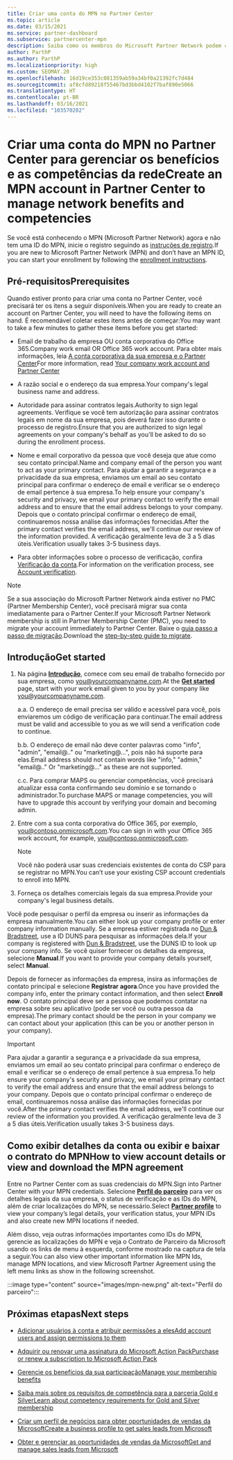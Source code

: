 ```yaml
---
title: Criar uma conta do MPN no Partner Center
ms.topic: article
ms.date: 03/15/2021
ms.service: partner-dashboard
ms.subservice: partnercenter-mpn
description: Saiba como os membros do Microsoft Partner Network podem criar uma conta do Partner Center para gerenciar seus benefícios e competências de rede.
author: ParthP
ms.author: ParthP
ms.localizationpriority: high
ms.custom: SEOMAY.20
ms.openlocfilehash: 16d19ce353c081359ab59a34bf0a21392fc7d484
ms.sourcegitcommit: af8cfd89218f55467bd3bbd4102f7baf890e5066
ms.translationtype: HT
ms.contentlocale: pt-BR
ms.lasthandoff: 03/16/2021
ms.locfileid: "103570202"
---
```

# <a name="create-an-mpn-account-in-partner-center-to-manage-network-benefits-and-competencies"></a><span data-ttu-id="7f5cf-103">Criar uma conta do MPN no Partner Center para gerenciar os benefícios e as competências da rede</span><span class="sxs-lookup"><span data-stu-id="7f5cf-103">Create an MPN account in Partner Center to manage network benefits and competencies</span></span>


<span data-ttu-id="7f5cf-104">Se você está conhecendo o MPN (Microsoft Partner Network) agora e não tem uma ID do MPN, inicie o registro seguindo as [instruções de registro](https://partner.microsoft.com/dashboard/account/v3/enrollment/introduction/partnership).</span><span class="sxs-lookup"><span data-stu-id="7f5cf-104">If you are new to Microsoft Partner Network (MPN) and don’t have an MPN ID, you can start your enrollment by following the [enrollment instructions](https://partner.microsoft.com/dashboard/account/v3/enrollment/introduction/partnership).</span></span>

## <a name="prerequisites"></a><span data-ttu-id="7f5cf-105">Pré-requisitos</span><span class="sxs-lookup"><span data-stu-id="7f5cf-105">Prerequisites</span></span> 

<span data-ttu-id="7f5cf-106">Quando estiver pronto para criar uma conta no Partner Center, você precisará ter os itens a seguir disponíveis.</span><span class="sxs-lookup"><span data-stu-id="7f5cf-106">When you are ready to create an account on Partner Center, you will need to have the following items on hand.</span></span>  <span data-ttu-id="7f5cf-107">É recomendável coletar estes itens antes de começar:</span><span class="sxs-lookup"><span data-stu-id="7f5cf-107">You may want to take a few minutes to gather these items before you get started:</span></span>

- <span data-ttu-id="7f5cf-108">Email de trabalho da empresa OU conta corporativa do Office 365.</span><span class="sxs-lookup"><span data-stu-id="7f5cf-108">Company work email OR Office 365 work account.</span></span> <span data-ttu-id="7f5cf-109">Para obter mais informações, leia [A conta corporativa da sua empresa e o Partner Center](azure-active-directory-tenants-and-partner-center.md)</span><span class="sxs-lookup"><span data-stu-id="7f5cf-109">For more information, read [Your company work account and Partner Center](azure-active-directory-tenants-and-partner-center.md)</span></span> 
 
- <span data-ttu-id="7f5cf-110">A razão social e o endereço da sua empresa.</span><span class="sxs-lookup"><span data-stu-id="7f5cf-110">Your company's legal business name and address.</span></span>

- <span data-ttu-id="7f5cf-111">Autoridade para assinar contratos legais.</span><span class="sxs-lookup"><span data-stu-id="7f5cf-111">Authority to sign legal agreements.</span></span> <span data-ttu-id="7f5cf-112">Verifique se você tem autorização para assinar contratos legais em nome da sua empresa, pois deverá fazer isso durante o processo de registro.</span><span class="sxs-lookup"><span data-stu-id="7f5cf-112">Ensure that you are authorized to sign legal agreements on your company's behalf as you'll be asked to do so during the enrollment process.</span></span>

- <span data-ttu-id="7f5cf-113">Nome e email corporativo da pessoa que você deseja que atue como seu contato principal.</span><span class="sxs-lookup"><span data-stu-id="7f5cf-113">Name and company email of the person you want to act as your primary contact.</span></span> <span data-ttu-id="7f5cf-114">Para ajudar a garantir a segurança e a privacidade da sua empresa, enviamos um email ao seu contato principal para confirmar o endereço de email e verificar se o endereço de email pertence à sua empresa.</span><span class="sxs-lookup"><span data-stu-id="7f5cf-114">To help ensure your company's security and privacy, we email your primary contact to verify the email address and to ensure that the email address belongs to your company.</span></span> <span data-ttu-id="7f5cf-115">Depois que o contato principal confirmar o endereço de email, continuaremos nossa análise das informações fornecidas.</span><span class="sxs-lookup"><span data-stu-id="7f5cf-115">After the primary contact verifies the email address, we'll continue our review of the information provided.</span></span> <span data-ttu-id="7f5cf-116">A verificação geralmente leva de 3 a 5 dias úteis.</span><span class="sxs-lookup"><span data-stu-id="7f5cf-116">Verification usually takes 3-5 business days.</span></span> 

- <span data-ttu-id="7f5cf-117">Para obter informações sobre o processo de verificação, confira [Verificação da conta](verification-responses.md).</span><span class="sxs-lookup"><span data-stu-id="7f5cf-117">For information on the verification process, see [Account verification](verification-responses.md).</span></span>

>[!NOTE]
><span data-ttu-id="7f5cf-118">Se a sua associação do Microsoft Partner Network ainda estiver no PMC (Partner Membership Center), você precisará migrar sua conta imediatamente para o Partner Center.</span><span class="sxs-lookup"><span data-stu-id="7f5cf-118">If your Microsoft Partner Network membership is still in Partner Membership Center (PMC), you need to migrate your account immediately to Partner Center.</span></span> <span data-ttu-id="7f5cf-119">Baixe o [guia passo a passo de migração](https://assetsprod.microsoft.com/mpn/migrate-pmc-pc-mpa-guide.pptx).</span><span class="sxs-lookup"><span data-stu-id="7f5cf-119">Download the [step-by-step guide to migrate](https://assetsprod.microsoft.com/mpn/migrate-pmc-pc-mpa-guide.pptx).</span></span>

## <a name="get-started"></a><span data-ttu-id="7f5cf-120">Introdução</span><span class="sxs-lookup"><span data-stu-id="7f5cf-120">Get started</span></span>

1. <span data-ttu-id="7f5cf-121">Na página [**Introdução**](https://partner.microsoft.com/dashboard/account/v3/enrollment/introduction/partnership), comece com seu email de trabalho fornecido por sua empresa, como you@yourcompanyname.com.</span><span class="sxs-lookup"><span data-stu-id="7f5cf-121">At the [**Get started**](https://partner.microsoft.com/dashboard/account/v3/enrollment/introduction/partnership) page, start with your work email given to you by your company like you@yourcompanyname.com.</span></span>

 
    <span data-ttu-id="7f5cf-122">a.</span><span class="sxs-lookup"><span data-stu-id="7f5cf-122">a.</span></span>  <span data-ttu-id="7f5cf-123">O endereço de email precisa ser válido e acessível para você, pois enviaremos um código de verificação para continuar.</span><span class="sxs-lookup"><span data-stu-id="7f5cf-123">The email address must be valid and accessible to you as we will send a verification code to continue.</span></span>

    <span data-ttu-id="7f5cf-124">b.</span><span class="sxs-lookup"><span data-stu-id="7f5cf-124">b.</span></span>  <span data-ttu-id="7f5cf-125">O endereço de email não deve conter palavras como "info", "admin", "email@.." ou "marketing@...", pois não há suporte para elas.</span><span class="sxs-lookup"><span data-stu-id="7f5cf-125">Email address should not contain words like "info," "admin," "email@.." Or "marketing@..." as these are not supported.</span></span>

    <span data-ttu-id="7f5cf-126">c.</span><span class="sxs-lookup"><span data-stu-id="7f5cf-126">c.</span></span>  <span data-ttu-id="7f5cf-127">Para comprar MAPS ou gerenciar competências, você precisará atualizar essa conta confirmando seu domínio e se tornando o administrador.</span><span class="sxs-lookup"><span data-stu-id="7f5cf-127">To purchase MAPS or manage competencies, you will have to upgrade this account by verifying your domain and becoming admin.</span></span> 

2. <span data-ttu-id="7f5cf-128">Entre com a sua conta corporativa do Office 365, por exemplo, you@contoso.onmicrosoft.com.</span><span class="sxs-lookup"><span data-stu-id="7f5cf-128">You can sign in with your Office 365 work account, for example, you@contoso.onmicrosoft.com.</span></span>

   >[!NOTE]
   > <span data-ttu-id="7f5cf-129">Você não poderá usar suas credenciais existentes de conta do CSP para se registrar no MPN.</span><span class="sxs-lookup"><span data-stu-id="7f5cf-129">You can’t use your existing CSP account credentials to enroll into MPN.</span></span>

3. <span data-ttu-id="7f5cf-130">Forneça os detalhes comerciais legais da sua empresa.</span><span class="sxs-lookup"><span data-stu-id="7f5cf-130">Provide your company's legal business details.</span></span>

<span data-ttu-id="7f5cf-131">Você pode pesquisar o perfil da empresa ou inserir as informações da empresa manualmente.</span><span class="sxs-lookup"><span data-stu-id="7f5cf-131">You can either look up your company profile or enter company information manually.</span></span> <span data-ttu-id="7f5cf-132">Se a empresa estiver registrada no [Dun & Bradstreet](https://partner.microsoft.com/marketing/usisvshowcase/dunandbrad), use a ID DUNS para pesquisar as informações dela.</span><span class="sxs-lookup"><span data-stu-id="7f5cf-132">If your company is registered with [Dun & Bradstreet](https://partner.microsoft.com/marketing/usisvshowcase/dunandbrad), use the DUNS ID to look up your company info.</span></span> <span data-ttu-id="7f5cf-133">Se você quiser fornecer os detalhes da empresa, selecione **Manual**.</span><span class="sxs-lookup"><span data-stu-id="7f5cf-133">If you want to provide your company details yourself, select **Manual**.</span></span>

<span data-ttu-id="7f5cf-134">Depois de fornecer as informações da empresa, insira as informações de contato principal e selecione **Registrar agora**.</span><span class="sxs-lookup"><span data-stu-id="7f5cf-134">Once you have provided the company info, enter the primary contact information, and then select **Enroll now**.</span></span>
<span data-ttu-id="7f5cf-135">O contato principal deve ser a pessoa que podemos contatar na empresa sobre seu aplicativo (pode ser você ou outra pessoa da empresa).</span><span class="sxs-lookup"><span data-stu-id="7f5cf-135">The primary contact should be the person in your company we can contact about your application (this can be you or another person in your company).</span></span>

>[!IMPORTANT]
><span data-ttu-id="7f5cf-136">Para ajudar a garantir a segurança e a privacidade da sua empresa, enviamos um email ao seu contato principal para confirmar o endereço de email e verificar se o endereço de email pertence à sua empresa.</span><span class="sxs-lookup"><span data-stu-id="7f5cf-136">To help ensure your company's security and privacy, we email your primary contact to verify the email address and ensure that the email address belongs to your company.</span></span> <span data-ttu-id="7f5cf-137">Depois que o contato principal confirmar o endereço de email, continuaremos nossa análise das informações fornecidas por você.</span><span class="sxs-lookup"><span data-stu-id="7f5cf-137">After the primary contact verifies the email address, we'll continue our review of the information you provided.</span></span> <span data-ttu-id="7f5cf-138">A verificação geralmente leva de 3 a 5 dias úteis.</span><span class="sxs-lookup"><span data-stu-id="7f5cf-138">Verification usually takes 3-5 business days.</span></span> 

## <a name="how-to-view-account-details-or-view-and-download-the-mpn-agreement"></a><span data-ttu-id="7f5cf-139">Como exibir detalhes da conta ou exibir e baixar o contrato do MPN</span><span class="sxs-lookup"><span data-stu-id="7f5cf-139">How to view account details or view and download the MPN agreement</span></span>

<span data-ttu-id="7f5cf-140">Entre no Partner Center com as suas credenciais do MPN.</span><span class="sxs-lookup"><span data-stu-id="7f5cf-140">Sign into Partner Center with your MPN credentials.</span></span> <span data-ttu-id="7f5cf-141">Selecione [**Perfil do parceiro**](https://partner.microsoft.com/pcv/accountsettings/connectedpartnerprofile) para ver os detalhes legais da sua empresa, o status de verificação e as IDs do MPN, além de criar localizações do MPN, se necessário.</span><span class="sxs-lookup"><span data-stu-id="7f5cf-141">Select [**Partner profile**](https://partner.microsoft.com/pcv/accountsettings/connectedpartnerprofile) to view your company’s legal details, your verification status, your MPN IDs and also create new MPN locations if needed.</span></span> 

<span data-ttu-id="7f5cf-142">Além disso, veja outras informações importantes como IDs do MPN, gerencie as localizações do MPN e veja o Contrato de Parceiro da Microsoft usando os links de menu à esquerda, conforme mostrado na captura de tela a seguir.</span><span class="sxs-lookup"><span data-stu-id="7f5cf-142">You can also view other important information like MPN Ids, manage MPN locations, and view Microsoft Partner Agreement using the left menu links as show in the following screenshot.</span></span>

:::image type="content" source="images/mpn-new.png" alt-text="Perfil do parceiro":::


## <a name="next-steps"></a><span data-ttu-id="7f5cf-144">Próximas etapas</span><span class="sxs-lookup"><span data-stu-id="7f5cf-144">Next steps</span></span>

-   [<span data-ttu-id="7f5cf-145">Adicionar usuários à conta e atribuir permissões a eles</span><span class="sxs-lookup"><span data-stu-id="7f5cf-145">Add account users and assign permissions to them</span></span>](create-user-accounts-and-set-permissions.md)

-   [<span data-ttu-id="7f5cf-146">Adquirir ou renovar uma assinatura do Microsoft Action Pack</span><span class="sxs-lookup"><span data-stu-id="7f5cf-146">Purchase or renew a subscription to Microsoft Action Pack</span></span>](mpn-get-action-pack.md)

-   [<span data-ttu-id="7f5cf-147">Gerencie os benefícios da sua participação</span><span class="sxs-lookup"><span data-stu-id="7f5cf-147">Manage your membership benefits</span></span>](manage-your-partner-network-benefits.md)

-   [<span data-ttu-id="7f5cf-148">Saiba mais sobre os requisitos de competência para a parceria Gold e Silver</span><span class="sxs-lookup"><span data-stu-id="7f5cf-148">Learn about competency requirements for Gold and Silver membership</span></span>](https://partner.microsoft.com/membership/competencies)

-   [<span data-ttu-id="7f5cf-149">Criar um perfil de negócios para obter oportunidades de vendas da Microsoft</span><span class="sxs-lookup"><span data-stu-id="7f5cf-149">Create a business profile to get sales leads from Microsoft</span></span>](create-a-marketing-profile.md)

-   [<span data-ttu-id="7f5cf-150">Obter e gerenciar as oportunidades de vendas da Microsoft</span><span class="sxs-lookup"><span data-stu-id="7f5cf-150">Get and manage sales leads from Microsoft</span></span>](manage-leads.md)
